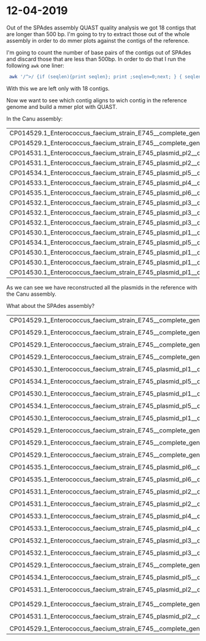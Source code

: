 # 12-04-2019

Out of the SPAdes assembly QUAST quality analysis we got 18 contigs that are longer than 500 bp. I'm going to try to extract those out of the whole assembly in order to do mmer plots against the contigs of the reference. 

I'm going to count the number of base pairs of the contigs out of SPAdes and discard those that are less than 500bp. In order to do that I run the following `awk` one liner:

```bash
 awk '/^>/ {if (seqlen){print seqlen}; print ;seqlen=0;next; } { seqlen += length($0)}END{print seqlen}' contig_*
```
With this we are left only with 18 contigs. 

Now we want to see which contig aligns to wich contig in the reference genome and build a mmer plot with QUAST. 

In the Canu assembly:

|                                                                            |                   | 
|----------------------------------------------------------------------------|-------------------| 
| CP014529.1_Enterococcus_faecium_strain_E745__complete_genome               | tig00000001_pilon | 
| CP014529.1_Enterococcus_faecium_strain_E745__complete_genome               | tig00000001_pilon | 
| CP014531.1_Enterococcus_faecium_strain_E745_plasmid_pl2__complete_sequence | tig00000019_pilon | 
| CP014531.1_Enterococcus_faecium_strain_E745_plasmid_pl2__complete_sequence | tig00000019_pilon | 
| CP014534.1_Enterococcus_faecium_strain_E745_plasmid_pl5__complete_sequence | tig00000020_pilon | 
| CP014533.1_Enterococcus_faecium_strain_E745_plasmid_pl4__complete_sequence | tig00000025_pilon | 
| CP014535.1_Enterococcus_faecium_strain_E745_plasmid_pl6__complete_sequence | tig00000027_pilon | 
| CP014532.1_Enterococcus_faecium_strain_E745_plasmid_pl3__complete_sequence | tig00000029_pilon | 
| CP014532.1_Enterococcus_faecium_strain_E745_plasmid_pl3__complete_sequence | tig00000029_pilon | 
| CP014532.1_Enterococcus_faecium_strain_E745_plasmid_pl3__complete_sequence | tig00000029_pilon | 
| CP014530.1_Enterococcus_faecium_strain_E745_plasmid_pl1__complete_sequence | tig00000464_pilon | 
| CP014534.1_Enterococcus_faecium_strain_E745_plasmid_pl5__complete_sequence | tig00000464_pilon | 
| CP014530.1_Enterococcus_faecium_strain_E745_plasmid_pl1__complete_sequence | tig00000464_pilon | 
| CP014530.1_Enterococcus_faecium_strain_E745_plasmid_pl1__complete_sequence | tig00000465_pilon | 
| CP014530.1_Enterococcus_faecium_strain_E745_plasmid_pl1__complete_sequence | tig00000465_pilon | 

As we can see we have reconstructed all the plasmids in the reference with the Canu assembly.

What about the SPAdes assembly?

|                                                                            |                                     | 
|----------------------------------------------------------------------------|-------------------------------------| 
| CP014529.1_Enterococcus_faecium_strain_E745__complete_genome               | NODE_1_length_986763_cov_43.494015  | 
|                                                                            |                                     | 
| CP014529.1_Enterococcus_faecium_strain_E745__complete_genome               | NODE_2_length_840748_cov_42.698417  | 
|                                                                            |                                     | 
| CP014529.1_Enterococcus_faecium_strain_E745__complete_genome               | NODE_3_length_500609_cov_47.960903  | 
|                                                                            |                                     | 
| CP014529.1_Enterococcus_faecium_strain_E745__complete_genome               | NODE_3_length_500609_cov_47.960903  | 
|                                                                            |                                     | 
| CP014530.1_Enterococcus_faecium_strain_E745_plasmid_pl1__complete_sequence | NODE_4_length_266941_cov_102.662627 | 
|                                                                            |                                     | 
| CP014534.1_Enterococcus_faecium_strain_E745_plasmid_pl5__complete_sequence | NODE_4_length_266941_cov_102.662627 | 
|                                                                            |                                     | 
| CP014530.1_Enterococcus_faecium_strain_E745_plasmid_pl1__complete_sequence | NODE_4_length_266941_cov_102.662627 | 
|                                                                            |                                     | 
| CP014534.1_Enterococcus_faecium_strain_E745_plasmid_pl5__complete_sequence | NODE_4_length_266941_cov_102.662627 | 
|                                                                            |                                     | 
| CP014530.1_Enterococcus_faecium_strain_E745_plasmid_pl1__complete_sequence | NODE_4_length_266941_cov_102.662627 | 
|                                                                            |                                     | 
| CP014529.1_Enterococcus_faecium_strain_E745__complete_genome               | NODE_5_length_164595_cov_65.919916  | 
|                                                                            |                                     | 
| CP014529.1_Enterococcus_faecium_strain_E745__complete_genome               | NODE_6_length_150922_cov_42.321628  | 
|                                                                            |                                     | 
| CP014529.1_Enterococcus_faecium_strain_E745__complete_genome               | NODE_7_length_88799_cov_43.513274   | 
|                                                                            |                                     | 
| CP014535.1_Enterococcus_faecium_strain_E745_plasmid_pl6__complete_sequence | NODE_8_length_62897_cov_74.024920   | 
|                                                                            |                                     | 
| CP014535.1_Enterococcus_faecium_strain_E745_plasmid_pl6__complete_sequence | NODE_8_length_62897_cov_74.024920   | 
|                                                                            |                                     | 
| CP014531.1_Enterococcus_faecium_strain_E745_plasmid_pl2__complete_sequence | NODE_9_length_31334_cov_224.503597  | 
|                                                                            |                                     | 
| CP014531.1_Enterococcus_faecium_strain_E745_plasmid_pl2__complete_sequence | NODE_9_length_31334_cov_224.503597  | 
|                                                                            |                                     | 
| CP014533.1_Enterococcus_faecium_strain_E745_plasmid_pl4__complete_sequence | NODE_10_length_12383_cov_107.950438 | 
|                                                                            |                                     | 
| CP014533.1_Enterococcus_faecium_strain_E745_plasmid_pl4__complete_sequence | NODE_10_length_12383_cov_107.950438 | 
|                                                                            |                                     | 
| CP014532.1_Enterococcus_faecium_strain_E745_plasmid_pl3__complete_sequence | NODE_11_length_9325_cov_146.068608  | 
|                                                                            |                                     | 
| CP014532.1_Enterococcus_faecium_strain_E745_plasmid_pl3__complete_sequence | NODE_11_length_9325_cov_146.068608  | 
|                                                                            |                                     | 
| CP014529.1_Enterococcus_faecium_strain_E745__complete_genome               | NODE_12_length_5232_cov_70.113772   | 
|                                                                            |                                     | 
| CP014534.1_Enterococcus_faecium_strain_E745_plasmid_pl5__complete_sequence | NODE_13_length_5228_cov_42.845544   | 
|                                                                            |                                     | 
| CP014531.1_Enterococcus_faecium_strain_E745_plasmid_pl2__complete_sequence | NODE_14_length_3460_cov_267.035242  | 
|                                                                            |                                     | 
|                                                                            |                                     | 
| CP014529.1_Enterococcus_faecium_strain_E745__complete_genome               | NODE_16_length_1429_cov_27.793304   | 
|                                                                            |                                     | 
| CP014531.1_Enterococcus_faecium_strain_E745_plasmid_pl2__complete_sequence | NODE_17_length_886_cov_350.894103   | 
|                                                                            |                                     | 
| CP014529.1_Enterococcus_faecium_strain_E745__complete_genome               | NODE_18_length_519_cov_32.366379    | 

